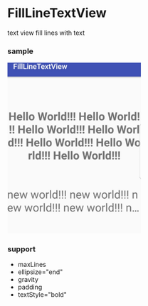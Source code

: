 # FillLineTextView

text view fill lines with text

### sample

<img src="https://github.com/geniewoo/FillLineTextView/blob/master/screenshot.png" width="300">

### support

 - maxLines
 - ellipsize="end"
 - gravity
 - padding
 - textStyle="bold"
